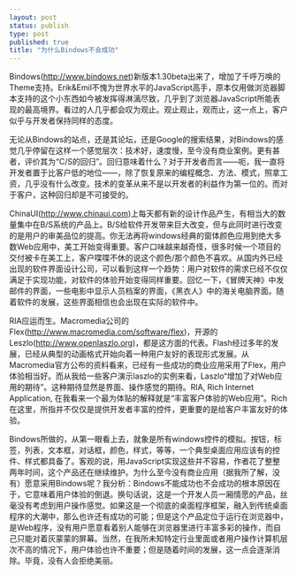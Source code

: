 ```yaml
--- 
layout: post
status: publish
type: post
published: true
title: "为什么Bindows不会成功"
---
```

Bindows(http://www.bindows.net)新版本1.30beta出来了，增加了千呼万唤的Theme支持。Erik&Emil不愧为世界水平的JavaScript高手，原本仅用做浏览器脚本支持的这个小东西如今被发挥得淋漓尽致，几乎到了浏览器JavaScript所能表现的最高境界。看过的人几乎都会叹为观止。观止观止，观而止，这一点上，客户似乎与开发者保持同样的态度。

无论从Bindows的站点，还是其论坛，还是Google的搜索结果，对Bindows的感觉几乎停留在这样一个感觉层次：技术好，速度慢，至今没有商业案例。更有甚者，评价其为“C/S的回归”。回归意味着什么？对于开发者而言——呃，我一直将开发者置于比客户低的地位——，除了恢复原来的编程概念、方法、模式，照拿工资，几乎没有什么改变。技术的变革从来不是以开发者的利益作为第一位的。而对于客户，这种回归却是不可接受的。

ChinaUI(http://www.chinaui.com)上每天都有新的设计作品产生，有相当大的数量集中在B/S系统的产品上。B/S给软件开发带来巨大改变，但与此同时进行改变的是用户的审美品位的提高。你无法再将windows经典的窗体颜色应用到绝大多数Web应用中，美工开始变得重要。客户口味越来越奇怪，很多时候一个项目的交付被卡在美工上，客户喋喋不休的说这个颜色/那个颜色不喜欢。从国内外已经出现的软件界面设计公司，可以看到这样一个趋势：用户对软件的需求已经不仅仅满足于实现功能，对软件的体验开始变得同样重要。回忆一下，《冒牌天神》中发邮件的界面，一些电影中显示人员档案的界面，《黑衣人》中的海关电脑界面。随着软件的发展，这些界面相信也会出现在实际的软件中。

RIA应运而生。Macromedia公司的Flex(http://www.macromedia.com/software/flex)，开源的Leszlo(http://www.openlaszlo.org)，都是这方面的代表。Flash经过多年的发展，已经从典型的动画格式开始向着一种用户友好的表现形式发展。从Macromedia官方公布的资料看来，已经有一些成功的商业应用采用了Flex，用户体验相当好。而从我给一些客户演示laszlo的实例来看，Laszlo“增加了对Web应用的期待”。这种期待显然是界面、操作感觉的期待。RIA, Rich Internet Application, 在我看来一个最为体贴的解释就是“丰富客户体验的Web应用”。Rich在这里，所指并不仅仅是提供开发者丰富的控件，更重要的是给客户丰富友好的体验。

Bindows所做的，从第一眼看上去，就象是所有windows控件的模拟。按钮，标签，列表，文本框，对话框，颜色，样式，等等，一个典型桌面应用应该有的控件、样式都具备了。客观的说，用JavaScript实现这些并不容易，作者花了整整两年时间，这个产品还在继续维护。为什么至今没有商业应用（据我所了解，没有）愿意采用Bindows呢？我分析：Bindows不能成功也不会成功的根本原因在于，它意味着用户体验的倒退。换句话说，这是一个开发人员一厢情愿的产品，丝毫没有考虑到用户操作感觉。如果这是一个彻底的桌面程序框架，融入到传统桌面程序的大潮中，那么也许还有成功的可能；但是这个产品定位于运行在浏览器中，是Web程序，没有用户愿意看着别人能够在浏览器里进行丰富多彩的操作，而自己只能对着灰蒙蒙的屏幕。当然，在我所未知特定行业里面或者用户操作计算机层次不高的情况下，用户体验也许不重要；但是随着时间的发展，这一点会逐渐消除。毕竟，没有人会拒绝美丽。
